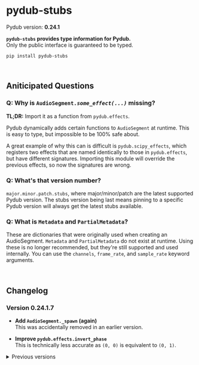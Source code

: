 # pydub-stubs

Pydub version: **0.24.1**

**`pydub-stubs` provides type information for Pydub.**<br>
Only the public interface is guaranteed to be typed.

```
pip install pydub-stubs
```

<br>

## Aniticipated Questions

### Q: Why is <code>AudioSegment.<i>some_effect(...)</i></code> missing?

**TL;DR:** Import it as a function from `pydub.effects`.

Pydub dynamically adds certain functions to `AudioSegment` at runtime.
This is easy to type, but impossible to be 100% safe about.

A great example of why this can is difficult is `pydub.scipy_effects`,
which registers two effects that are named identically to those in
`pydub.effects`, but have different signatures. Importing this module
will override the previous effects, so now the signatures are wrong.

### Q: What's that version number?

`major.minor.patch.stubs`, where major/minor/patch are the latest
supported Pydub version. The stubs version being last means pinning
to a specific Pydub version will always get the latest stubs available.

### Q: What is `Metadata` and `PartialMetadata`?

These are dictionaries that were originally used when creating an
AudioSegment. `Metadata` and `PartialMetadata` do not exist at runtime.
Using these is no longer recommended, but they're still supported and
used internally. You can use the `channels`, `frame_rate`, and
`sample_rate` keyword arguments.

<br>

## Changelog

### Version 0.24.1.7

* **Add `AudioSegment._spawn` (again)**<br>
  This was accidentally removed in an earlier version.

* **Improve `pydub.effects.invert_phase`**<br>
  This is technically less accurate as `(0, 0)` is equivalent
  to `(0, 1)`.

<details>
<summary>Previous versions</summary>

### Version 0.24.1.6

* **Remove testing symbols from `pydub.audio_segment`**<br>

### Version 0.24.1.5

* **Fix `AudioSegment.export`**<br>
  First param is named `out_f` and isn't required.

### Version 0.24.1.4

* **Improved signature of `AudioSegment.from_file`**<br>
  The keyword arguments for raw/PCM audio don't require `format` to be
  set to either `raw` or `pcm`.

* **Fix package exports**<br>
  Exports `AudioSegment` from `__init__.py`.

### Version 0.24.1.3

* **Fixed overloads of `AudioSegment.fade`**<br>
  Exactly two of `start`, `end`, and `duration` must be given.

### Version 0.24.1.2

* **Improved `AudioSegment.fade`**<br>
  Changed to use overloads to prevent invalid method calls.

* **Improved `AudioSegment.from_mono_audiosegments`**<br>
  Use a positional-only parameter to ensure there's at least 1 argument.

### Version 0.24.1.1

* **Fixed `AudioSegment.__init__`**<br>
  Use overloads to model correct parameters.

* **Fixed `AudioSegment._spawn`**<br>
  Parameter `overrides` accepts a partial dictionary.

* **Fixed `pydub.scipy_effects.high_pass_filter`**<br>
  Parameter `order` should be `int`, not `float`.

### Version 0.24.1.0

Released

</details>
